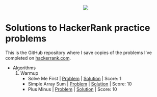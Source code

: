 <p align="center"><a href="https://www.hackerrank.com/marinskiy"><img src="https://i0.wp.com/gradsingames.com/wp-content/uploads/2016/05/856771_668224053197841_1943699009_o.png" ></a></p>

# Solutions to HackerRank practice problems
This is the GitHub repository where I save copies of the problems I've completed on [hackerrank.com](https://www.hackerrank.com/).


- Algorithms
    01. Warmup
        - Solve Me First | [Problem](https://www.hackerrank.com/challenges/solve-me-first/problem) | [Solution](https://github.com/drew3k/hackerrank/blob/main/SolveMeFirst.go) | Score: 1
        - Simple Array Sum | [Problem](https://www.hackerrank.com/challenges/simple-array-sum/problem) | [Solution](https://github.com/drew3k/hackerrank/blob/main/Algorithms/SimpleArraySum.go) | Score: 10
        - Plus Minus | [Problem](https://www.hackerrank.com/challenges/plus-minus/problem) | [Solution](https://github.com/drew3k/hackerrank/blob/main/Algorithms/PlusMinus.go) | Score: 10
